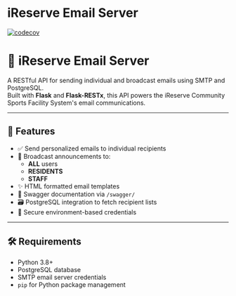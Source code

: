 # iReserve Email Server

[![codecov](https://codecov.io/gh/SD-Project-2025/iReserve-Email-Server/branch/main/graph/badge.svg)](https://codecov.io/gh/SD-Project-2025/iReserve-Email-Server)


# 📧 iReserve Email Server

A RESTful API for sending individual and broadcast emails using SMTP and PostgreSQL.  
Built with **Flask** and **Flask-RESTx**, this API powers the iReserve Community Sports Facility System's email communications.

---

## 🚀 Features

- ✅ Send personalized emails to individual recipients
- 📢 Broadcast announcements to:
  - **ALL** users
  - **RESIDENTS**
  - **STAFF**
- ✨ HTML formatted email templates
- 🧭 Swagger documentation via `/swagger/`
- 🗃️ PostgreSQL integration to fetch recipient lists
- 🔐 Secure environment-based credentials

---

## 🛠 Requirements

- Python 3.8+
- PostgreSQL database
- SMTP email server credentials
- `pip` for Python package management
